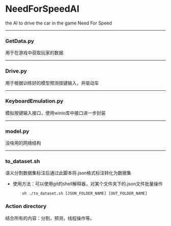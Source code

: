 # NeedForSpeedAI
the AI to drive the car in the game Need For Speed

---

### GetData.py

用于在游戏中获取玩家的数据

---

### Drive.py

用于根据训练好的模型预测按键输入，并驱动车

---

### KeyboardEmulation.py

模拟按键输入接口，使用winio库中接口进一步封装

---

### model.py

没啥用的网络结构

---

### to_dataset.sh

语义分割数据集标注后通过此脚本将.json格式标注转化为数据集

+ 使用方法：可以使用git的shell解释器，对某个文件夹下的.json文件批量操作
    ```shell
        sh ./to_dataset.sh [JSON_FOLDER_NAME] [OUT_FOLDER_NAME]
    ```

### Action directory

结合所有的内容：分割，预测，线程操作等。
